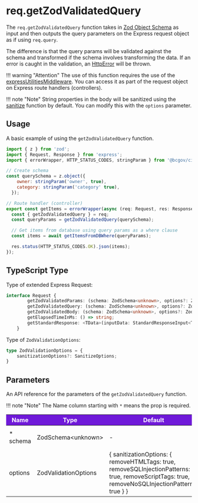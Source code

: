 # req.getZodValidatedQuery

The `req.getZodValidatedQuery` function takes in [Zod Object Schema] as input and then outputs the query parameters on the Express request object as if using `req.query`.

The difference is that the query params will be validated against the schema and transformed if the schema involves transforming the data. If an error is caught in the validation, an [HttpError] will be thrown.

!!! warning "Attention"
    The use of this function requires the use of the [expressUtilitiesMiddleware]. You can access it as part of the request object on Express route handlers (controllers).

!!! note "Note"
    String properties in the body will be sanitized using the [sanitize] function by default. You can modify this with the `options` parameter.

## Usage

A basic example of using the `getZodValidatedQuery` function.

```JavaScript
import { z } from 'zod';
import { Request, Response } from 'express';
import { errorWrapper, HTTP_STATUS_CODES, stringParam } from '@bcgov/citz-imb-express-utilities';

// Create schema
const querySchema = z.object({
    owner: stringParam('owner', true),
    category: stringParam('category' true),
  });

// Route handler (controller)
export const getItems = errorWrapper(async (req: Request, res: Response) => {
  const { getZodValidatedQuery } = req;
  const queryParams = getZodValidatedQuery(querySchema);

  // Get items from database using query params as a where clause
  const items = await getItemsFromDBWhere(queryParams);

  res.status(HTTP_STATUS_CODES.OK).json(items);
});
```

## TypeScript Type

Type of extended Express Request:

<!-- The following code block is auto generated when types in the package change. -->
<!-- TYPE: Request -->

```TypeScript
interface Request {
        getZodValidatedParams: (schema: ZodSchema<unknown>, options?: ZodValidationOptions) => any;
        getZodValidatedQuery: (schema: ZodSchema<unknown>, options?: ZodValidationOptions) => any;
        getZodValidatedBody: (schema: ZodSchema<unknown>, options?: ZodValidationOptions) => any;
        getElapsedTimeInMs: () => string;
        getStandardResponse: <TData>(inputData: StandardResponseInput<TData>) => StandardResponse<TData>;
    }
```

Type of `ZodValidationOptions`:

<!-- The following code block is auto generated when types in the package change. -->
<!-- TYPE: ZodValidationOptions -->

```TypeScript
type ZodValidationOptions = {
    sanitizationOptions?: SanitizeOptions;
}
```

## Parameters

An API reference for the parameters of the `getZodValidatedQuery` function.

!!! note "Note"
    The Name column starting with `*` means the prop is required.

<table>
  <!-- Table columns -->
  <thead>
    <tr>
      <th style="background: #6f19d9; color: white;">Name</th>
      <th style="background: #6f19d9; color: white;">Type</th>
      <th style="background: #6f19d9; color: white;">Default</th>
      <th style="background: #6f19d9; color: white;">Description</th>
    </tr>
  </thead>

  <!-- Table rows -->
  <tbody>
    <tr>
      <td>* schema</td>
      <td>ZodSchema&lt;unknown&gt;</td>
      <td>-</td>
      <td>The schema object to validate.</td>
    </tr>
    <tr>
      <td>options</td>
      <td>ZodValidationOptions</td>
      <td>{ sanitizationOptions: { removeHTMLTags: true, removeSQLInjectionPatterns: true, removeScriptTags: true, removeNoSQLInjectionPatterns: true } }</td>
      <td>Configuration Options.</td>
    </tr>
  </tbody>
</table>

<!-- Link References -->

[Zod Object Schema]: https://zod.dev/?id=objects
[HttpError]: ../../../http-error
[sanitize]: ../../../sanitize
[expressUtilitiesMiddleware]: ../../../middleware
